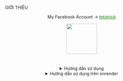 GIỚI THIỆU 


<div align="center">
  My Facebook Account ->
  <a href="https://www.facebook.com/tntxtrick" style="color: green;">tntxtrick</a></h3></div>

> 
<p align="center">
    <img align="center" src="" width="100"/>
<h1 align="center"> </h1>
   
   <details>
   <summary align="center"> Hướng dẫn sử dụng </summary>

> <h6 align='center'> Các bước để chạy bot messenger trên replit:<br></h6>
1. Click vô link để tải c3c (https://github.com/c3cbot/c3c-fbstate.git). 
2.  Mở app kiwi đăng nhập Facebook, upload file c3c để tải, copy fbstate về
3. Sau đó quay lại file dán vào ***`appstate.json`***.
4.  Bạn có thể chỉnh sửa thông tin bot tại ***`config.json`***.
5.  Để bot được hoạt động hãy ấn ***`RUN`***.
6.  Chúc bạn một ngày tốt lành và sử dụng dịch vụ vui vẻ! 😘. 
```bash
"BOTNAME": "BOT_NAME",
"PREFIX": "/",
"ADMINBOT": [
    "THAY ID CỦA BẠN VÀO"

```
###### Chat with Me (https://www.facebook.com/tntxtrick)
###### Mua src api, bot liên hệ mik. 
 
 *Note: Không thay đổi bất kì credits trong xảy ra vấn đề gì thì mik ko chịu trách nhiệm. 
</details>
<details>
   <summary align="center"> Hướng dẫn sử dụng trên onrender</summary>

> <h6 align='center'> Các bước để chạy bot messenger trên replit:<br></h6>
1. Click vô link để tải c3c (https://github.com/c3cbot/c3c-fbstate.git). 
2.  Mở app kiwi đăng nhập Facebook, upload file c3c để tải, copy fbstate về
3. Sau đó quay lại file dán vào ***`appstate.json`***.
4.  Bạn có thể chỉnh sửa thông tin bot tại ***`config.json`***.
5.  Vào onrender ấn ***`New`*** chọn ***`Web service`***.
6.  Chọn file ở GitHub vào rồi đặt tên cho nó.
7.  Đến đoạn có ***`Build Command & Start Command`*** nhập lần lượt là:
```bash
npm install
```
```bash
npm run start
```
9.  Muốn chạy lại bot ấn ***`Mannual Deploy -> Dòng 1`***.
10.  Copy link web service rồi treo tại https://uptime.betterstack.com/
11.  Chúc bạn một ngày tốt lành và sử dụng dịch vụ vui vẻ! 😘. 
```bash
"BOTNAME": "BOT_NAME",
"PREFIX": "/",
"ADMINBOT": [
    "THAY ID CỦA BẠN VÀO"

```
###### Chat with Me (https://www.facebook.com/tntxtrick)
###### Mua src api, bot liên hệ mik. 
 
 *Note: Không thay đổi bất kì credits trong xảy ra vấn đề gì thì mik ko chịu trách nhiệm. 
</details>
